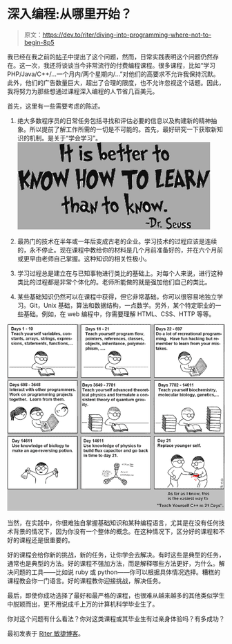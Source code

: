# 深入编程:从哪里开始？

> 原文：<https://dev.to/riter/diving-into-programming-where-not-to-begin-8p5>

我已经在我之前的[帖子](https://riter.co/blog/diving-into-programming-things-to-avoid)中提出了这个问题，然而，日常实践表明这个问题仍然存在。这一次，我还将谈谈当今非常流行的付费编程课程。很多课程，比如“学习 PHP/Java/C++/...一个月内/两个星期内/…”对他们的高要求不允许我保持沉默。此外，他们的广告数量巨大，超出了合理的限度，也不允许忽视这个话题。因此，我将努力为那些想通过课程深入编程的人节省几百美元。

首先，这里有一些需要考虑的陈述。

1.  绝大多数程序员的日常任务包括寻找和评估必要的信息以及构建新的精神抽象。所以提前了解工作所需的一切是不可能的。首先，最好研究一下获取新知识的机制。是关于“学会学习”。[![im1](img/77733469e3a16291ceeb1ae51a618101.png)](https://res.cloudinary.com/practicaldev/image/fetch/s--JvaeNUIg--/c_limit%2Cf_auto%2Cfl_progressive%2Cq_auto%2Cw_880/https://vault8.io/38503f7054094ab8b90c848f8e29.png/autoorient%2Cresize_fit-1920-1080/learn.png%3Fp%3D0aa930d138b25b338ee16fe%26s%3D230822bce83d986bd1428205a140e51817282bdd)

2.  最热门的技术在半年或一年后变成古老的企业。学习技术的过程应该是连续的，永不停止。现在课程中教给你的材料是几个月前准备好的，并在六个月前或更早由老师自己掌握。这种知识的相关性极小。

3.  学习过程总是建立在与已知事物进行类比的基础上。对每个人来说，进行这种类比的过程都是非常个体化的。老师所能做的就是强加他们自己的类比。

4.  某些基础知识仍然可以在课程中获得，但它非常基础，你可以很容易地独立学习。Git，Unix 基础，算法和数据结构，一点数学。另外，某个特定职业的一些基础。例如，在 web 编程中，你需要理解 HTML、CSS、HTTP 等等。

[![im2](img/3ba4e5a0ce3a7f07b74ebb069e8c99fd.png)](https://res.cloudinary.com/practicaldev/image/fetch/s--brhq0wtv--/c_limit%2Cf_auto%2Cfl_progressive%2Cq_auto%2Cw_880/https://vault8.io/df2a2baaa5634a4e951eefc26757.png/autoorient%2Cresize_fit-1920-1080/instant-study.png%3Fp%3D0aa930d138b25b338ee16fe%26s%3Da91d2b1c9edf6acdf006424f377ec4b025574888)

当然，在实践中，你很难独自掌握基础知识和某种编程语言，尤其是在没有任何技术背景的情况下，因为你没有一个整体的概念。在这种情况下，区分好的课程和不好的课程还是很重要的。

好的课程会给你新的挑战，新的任务，让你学会去解决。有时这些是典型的任务，通常也是典型的方法。好的课程不强加方法，而是解释哪些方法更好，为什么。解决问题的工具——比如说 ruby 或 python——你可以根据具体情况选择。糟糕的课程教会你一门语言。好的课程教你迎接挑战，解决任务。

最后，即使你成功选择了最好和最严格的课程，也很难从越来越多的其他类似学生中脱颖而出，更不用说成千上万的计算机科学毕业生了。

你对这个问题有什么看法？你对这类课程或其毕业生有过亲身体验吗？有多成功？

最初发表于 [Riter 敏捷博客](https://riter.co/blog/diving-into-programming-2-where-not-tobegin)。